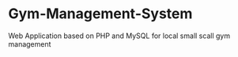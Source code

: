 # Gym-Management-System
Web Application based on PHP and MySQL for local small scall gym management
